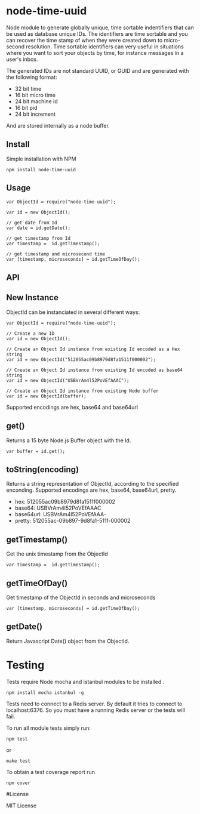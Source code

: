 # node-time-uuid

Node module to generate globally unique, time sortable indentifiers that can be used
as database unique IDs.
The identifiers are time sortable and you can recover the time stamp of when they
were created down to micro-second resolution.
Time sortable identifiers can very useful in situations where you want to sort
your objects by time, for instance messages in a user's inbox.

The generated IDs are not standard UUID, or GUID and are generated with the
following format:

  * 32 bit time
  * 16 bit micro time
  * 24 bit machine id
  * 16 bit pid
  * 24 bit increment

And are stored internally as a node buffer.

## Install

Simple installation with NPM

    npm install node-time-uuid


## Usage

    var ObjectId = require("node-time-uuid");

    var id = new ObjectId();

    // get date from Id
    var date = id.getDate();

    // get timestamp from Id
    var timestamp =  id.getTimestamp();

    // get timestamp and microsecond time
    var [timestamp, microseconds] = id.getTimeOfDay();

## API

## New Instance
ObjectId can be instanciated in several different ways:

    var ObjectId = require("node-time-uuid");

    // Create a new ID
    var id = new ObjectId();

    // Create an Object Id instance from existing Id encoded as a Hex string
    var id = new ObjectId("512055ac09b8979d8fa1511f000002");

    // Create an Object Id instance from existing Id encoded as base64 string
    var id = new ObjectId("USBVrAm4l52PoVEfAAAC");

    // Create an Object Id instance from existing Node buffer
    var id = new ObjectId(buffer);

Supported encodings are hex, base64 and base64url

## get()

Returns a 15 byte Node.js Buffer object with the Id.

    var buffer = id.get();

## toString(encoding)

Returns a string representation of ObjectId, according to the specified enconding.
Supported encodings are hex, base64, base64url, pretty.

  * hex: 512055ac09b8979d8fa1511f000002
  * base64: USBVrAm4l52PoVEfAAAC
  * base64url: USBVrAm4l52PoVEfAAA-
  * pretty: 512055ac-09b897-9d8fa1-511f-000002

## getTimestamp()

Get the unix timestamp from the ObjectId

    var timestamp =  id.getTimestamp();

## getTimeOfDay()

Get timestamp of the ObjectId in seconds and microseconds

    var [timestamp, microseconds] = id.getTimeOfDay();

## getDate()

Return Javascript Date() object from the ObjectId.

# Testing
Tests require Node mocha and istanbul modules to be installed .

    npm install mocha istanbul -g

Tests need to connect to a Redis server. By default it tries to connect to localhost:6376.
So you must have a running Redis server or the tests will fail.

To run all module tests simply run:

    npm test

or

    make test

To obtain a test coverage report run

    npm cover

#License

MIT License
